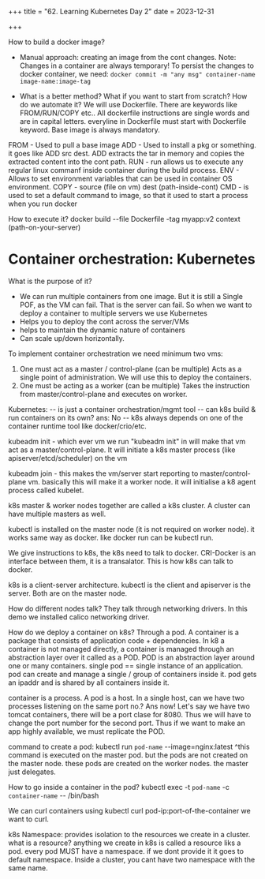 +++
title = "62.  Learning Kubernetes Day 2"
date = 2023-12-31

+++

How to build a docker image?

- Manual approach: creating an image from the cont changes.
Note: Changes in a container are always temporary!
To persist the changes to docker container, we need:
`docker commit -m "any msg" container-name image-name:image-tag`

- What is a better method? What if you want to start from scratch? How do we automate it?
We will use Dockerfile.
There are keywords like FROM/RUN/COPY etc..
All dockerfile instructions are single words and are in capital letters.
everyline in Dockerfile must start with Dockerfile keyword.
Base image is always mandatory.

FROM - Used to pull a base image
ADD - Used to install a pkg or something. it goes like ADD src dest. ADD extracts the tar in memory and copies the extracted content into the cont path.
RUN - run allows us to execute any regular linux commanf inside container during the build process.
ENV - Allows to set environment variables that can be used in container OS environment.
COPY - source (file on vm) dest (path-inside-cont)
CMD - is used to set a default command to image, so that it used to start a process when you run docker 

How to execute it?
docker build --file Dockerfile -tag myapp:v2 context (path-on-your-server)

# Container orchestration: Kubernetes

What is the purpose of it?

- We can run multiple containers from one image. But it is still a Single POF, as the VM can fail. That is the server can fail. So when we want to deploy a container to multiple servers we use Kubernetes
- Helps you to deploy the cont across the server/VMs
- helps to maintain the dynamic nature of containers
- Can scale up/down horizontally.

To implement container orchestration we need minimum two vms:

1. One must act as a master / control-plane (can be multiple)
    Acts as a single point of administration. We will use this to deploy the containers.
2. One must be acting as a worker (can be multiple)
    Takes the instruction from master/control-plane and executes on worker.

Kubernetes:
-- is just a container orchestration/mgmt tool
-- can k8s build & run containers on its own? ans: No
-- k8s always depends on one of the container runtime tool like docker/crio/etc.

kubeadm init - which ever vm we run "kubeadm init" in will make that vm act as a master/control-plane. It will initiate a k8s master process (like apiserver/etcd/scheduler) on the vm

kubeadm join - this makes the vm/server start reporting to master/control-plane vm. basically this will make it a worker node. it will initialise a k8 agent process called kubelet.

k8s master & worker nodes together are called a k8s cluster. A cluster can have multiple masters as well.

kubectl is installed on the master node (it is not required on worker node). it works same way as docker. like docker run can be kubectl run.

We give instructions to k8s, the k8s need to talk to docker. CRI-Docker is an interface between them, it is a transalator. This is how k8s can talk to docker.

k8s is a client-server architecture. kubectl is the client and apiserver is the server. Both are on the master node.

How do different nodes talk? They talk through networking drivers. In this demo we installed calico networking driver.

How do we deploy a container on k8s? Through a pod.
A container is a package that consists of application code + dependencies. In k8 a container is not managed directly, a container is managed through an abstraction layer over it called as a POD. POD is an abstraction layer around one or many containers.
single pod == single instance of an application.
pod can create and manage a single / group of containers inside it.
pod gets an ipaddr and is shared by all containers inside it.

container is a process. A pod is a host. In a single host, can we have two processes listening on the same port no.? Ans now!
Let's say we have two tomcat containers, there will be a port clase for 8080. Thus we will have to change the port number for the second port. Thus if we want to make an app highly available, we must replicate the POD.

command to create a pod: kubectl run `pod-name` --image=nginx:latest
^this command is executed on the master pod. but the pods are not created on the master node. these pods are created on the worker nodes. the master just delegates.

How to go inside a container in the pod? kubectl exec -t `pod-name` -c `container-name` -- /bin/bash

We can curl containers using kubectl curl pod-ip:port-of-the-container we want to curl.

k8s Namespace: provides isolation to the resources we create in a cluster. what is a resource? anything we create in k8s is called a resource liks a pod.
every pod MUST have a namespace. if we dont provide it it goes to default namespace. Inside a cluster, you cant have two namespace with the same name.
